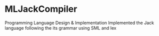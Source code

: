 # MLJackCompiler
Programming Language Design &amp; Implementation
Implemented the Jack language following the its grammar using SML and lex
